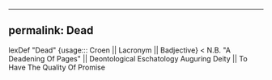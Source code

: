 
---
permalink: Dead
---
lexDef "Dead" {usage::: Croen || Lacronym || Badjective} < N.B. "A Deadening Of Pages" || Deontological Eschatology Auguring Deity || To Have The Quality Of Promise
